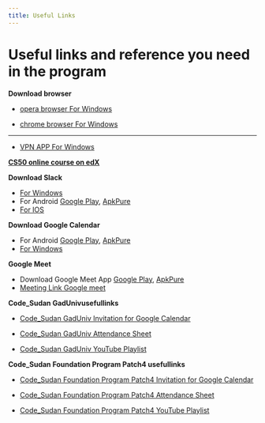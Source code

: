 ```yaml
---
title: Useful Links
---
```


# Useful links and reference you need in the program

**Download  browser**
* [opera browser For Windows](https://www.opera.com/computer/thanks?ni=stable&os=windows)

* [chrome browser For Windows](https://www.google.com/chrome/?brand=CHBD&brand=BNSD&gclid=Cj0KCQiA5bz-BRD-ARIsABjT4njdLxr4cA0R8gmosvhBpuOmW6KysxNPsr0XoiwnydxR3ZUnKtrXtLUaAmctEALw_wcB&gclsrc=aw.ds)

---------------------------------
* [VPN APP For Windows](https://www.softether-download.com/)

**[CS50 online course on edX](https://courses.edx.org/courses/course-v1:HarvardX+CS50+X/)**

**Download Slack**

  * [For Windows](https://slack.com/intl/en-ke/downloads/windows)
  * For Android [Google Play](https://play.google.com/store/apps/details?id=com.Slack&hl=en_US), [ApkPure](https://apkpure.com/slack/com.Slack)
  * [For IOS](https://apps.apple.com/us/app/slack/id618783545)
  
**Download Google Calendar**

 * For Android [Google Play](https://play.google.com/store/apps/details?id=com.google.android.calendar), [ApkPure](https://apkpure.com/google-calendar/com.google.android.calendar)
 * [For Windows](http://calendar.google.com/calendar/)
 
**Google Meet**
 * Download Google Meet App [Google Play](https://play.google.com/store/apps/details?id=com.google.android.apps.meetings&hl=en_US&gl=US), [ApkPure](https://apkpure.com/google-meet-secure-video-meetings/com.google.android.apps.meetings)
 * [Meeting Link Google meet](https://meet.google.com/vut-qsnc-szg)

**Code_Sudan GadUnivusefullinks**

<!-- الرابط بتاع الكلالندر ممكن يضاف هنا 👇 -->
* [Code_Sudan GadUniv Invitation for Google Calendar](https://calendar.google.com/calendar/u/0/r?cid=Y19iYjh0YjluYWJqYmhvM2l1MWNhOXVycDQ5a0Bncm91cC5jYWxlbmRhci5nb29nbGUuY29t)

<!-- الرابط بتاع الحضور ممكن يضاف هنا 👇 -->
* [Code_Sudan GadUniv  Attendance Sheet](https://docs.google.com/spreadsheets/d/1AiMtTMKiaL7yRnIW4Iy99aJoMLviKXgMheNR5N_kBOY/edit?usp=sharing)

<!-- الرابط بتاع قناة اليوتيوب حا يضاف هنا 👇 -->
* [Code_Sudan GadUniv YouTube Playlist](https://www.youtube.com/playlist?list=PLdmE6s5HCPZ81oA14MgjDX6FDWSDMw6ky)




**Code_Sudan Foundation Program Patch4 usefullinks**

<!-- الرابط بتاع الكلالندر ممكن يضاف هنا 👇 -->
* [Code_Sudan Foundation Program Patch4 Invitation for Google Calendar](https://calendar.google.com/calendar/u/2?cid=Y19wZnIybXR0cjl2amNtYXZtOXNyaWJyajNtY0Bncm91cC5jYWxlbmRhci5nb29nbGUuY29t)

<!-- الرابط بتاع الحضور ممكن يضاف هنا 👇 -->
* [Code_Sudan Foundation Program Patch4  Attendance Sheet](https://docs.google.com/spreadsheets/d/19dV4LMc6w8rEJx83iLefHciFrUUQur5DuGE-57WMLgo/edit?usp=sharing)


<!-- الرابط بتاع قناة اليوتيوب حا يضاف هنا 👇 -->
* [Code_Sudan Foundation Program Patch4 YouTube Playlist](https://www.youtube.com/playlist?list=PLdmE6s5HCPZ_-EOIGPSmkrtjka_ozd7wr)

